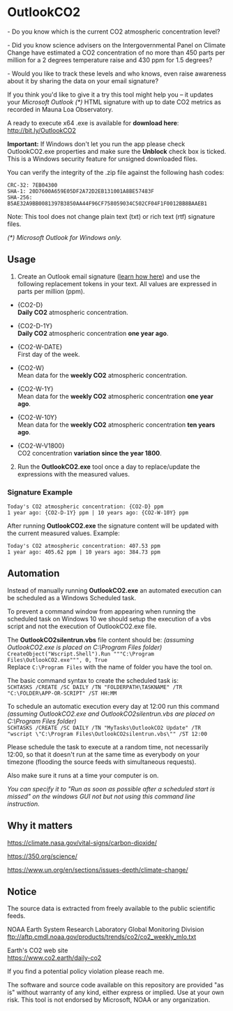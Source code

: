# OutlookCO2
\- Do you know which is the current CO2 atmospheric concentration level?  

\- Did you know science advisers on the Intergovernmental Panel on Climate Change have estimated a CO2 concentration of no more than 450 parts per million for a 2 degrees temperature raise and 430 ppm for 1.5 degrees?  

\- Would you like to track these levels and who knows, even raise awareness about it by sharing the data on your email signature?  

If you think you'd like to give it a try this tool might help you – it updates your *Microsoft Outlook (\*)* HTML signature with up to date CO2 metrics as recorded in Mauna Loa Observatory.  

A ready to execute x64 .exe is available for **download here**: http://bit.ly/OutlookCO2  

**Important:** If Windows don't let you run the app please check OutlookCO2.exe properties and make sure the **Unblock** check box is ticked. This is a Windows security feature for unsigned downloaded files.  

You can verify the integrity of the .zip file against the following hash codes:  
```
CRC-32: 7EB04300
SHA-1: 20D7600A659E05DF2A72D2EB131001A8BE57483F
SHA-256: B5AE32A9BB0081397B3850AA44F96CF758059034C502CF04F1F0012BB8BAAEB1
```

Note: This tool does not change plain text (txt) or rich text (rtf) signature files.

*(\*) Microsoft Outlook for Windows only.*

## Usage
1. Create an Outlook email signature ([learn how here](https://support.office.com/en-us/article/create-and-add-a-signature-to-messages-8ee5d4f4-68fd-464a-a1c1-0e1c80bb27f2 "Create and add a signature to messages")) and use the following replacement tokens in your text. All values are expressed in parts per million (ppm).

* {CO2-D}         
**Daily CO2** atmospheric concentration.

* {CO2-D-1Y}   
**Daily CO2** atmospheric concentration **one year ago**.

* {CO2-W-DATE}    
First day of the week.

* {CO2-W}        
Mean data for the **weekly CO2** atmospheric concentration.

* {CO2-W-1Y}  
Mean data for the **weekly CO2** atmospheric concentration **one year ago**.

* {CO2-W-10Y}  
Mean data for the **weekly CO2** atmospheric concentration **ten years ago**.  

* {CO2-W-V1800}  
CO2 concentration **variation since the year 1800**.  

2. Run the **OutlookCO2.exe** tool once a day to replace/update the expressions with the measured values.

### Signature Example
```
Today's CO2 atmospheric concentration: {CO2-D} ppm  
1 year ago: {CO2-D-1Y} ppm | 10 years ago: {CO2-W-10Y} ppm
```

After running **OutlookCO2.exe** the signature content will be updated with the current measured values. Example:
```
Today's CO2 atmospheric concentration: 407.53 ppm  
1 year ago: 405.62 ppm | 10 years ago: 384.73 ppm
```

## Automation
Instead of manually running **OutlookCO2.exe** an automated execution can be scheduled as a Windows Scheduled task.

To prevent a command window from appearing when running the scheduled task on Windows 10 we should setup the execution of a vbs script and not the execution of OutlookCO2.exe file.

The **OutlookCO2silentrun.vbs** file content should be: *(assuming OutlookCO2.exe is placed on C:\Program Files folder)*
```CreateObject("Wscript.Shell").Run """C:\Program Files\OutlookCO2.exe""", 0, True```  
Replace ```C:\Program Files``` with the name of folder you have the tool on.

The basic command syntax to create the scheduled task is:  
```SCHTASKS /CREATE /SC DAILY /TN "FOLDERPATH\TASKNAME" /TR "C:\FOLDER\APP-OR-SCRIPT" /ST HH:MM```  

To schedule an automatic execution every day at 12:00 run this command *(assuming OutlookCO2.exe and OutlookCO2silentrun.vbs are placed on C:\Program Files folder)*  
```SCHTASKS /CREATE /SC DAILY /TN "MyTasks\OutlookCO2 Update" /TR "wscript \"C:\Program Files\OutlookCO2silentrun.vbs\"" /ST 12:00```

Please schedule the task to execute at a random time, not necessarily 12:00, so that it doesn't run at the same time as everybody on your timezone (flooding the source feeds with simultaneous requests).  

Also make sure it runs at a time your computer is on.  

*You can specify it to "Run as soon as possible after a scheduled start is missed" on the windows GUI not but not using this command line instruction.*  

## Why it matters

https://climate.nasa.gov/vital-signs/carbon-dioxide/

https://350.org/science/

https://www.un.org/en/sections/issues-depth/climate-change/

## Notice
The source data is extracted from freely available to the public scientific feeds.

NOAA Earth System Research Laboratory Global Monitoring Division  
ftp://aftp.cmdl.noaa.gov/products/trends/co2/co2_weekly_mlo.txt

Earth's CO2 web site  
https://www.co2.earth/daily-co2

If you find a potential policy violation please reach me.

The software and source code available on this repository are provided "as is" without warranty of any kind, either express or implied. Use at your own risk. This tool is not endorsed by Microsoft, NOAA or any organization.
